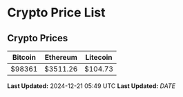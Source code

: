 # Crypto Price List

## Crypto Prices
| Bitcoin | Ethereum | Litecoin |
| ------- | -------- | -------- |
| $98361 | $3511.26 | $104.73 |
**Last Updated:** 2024-12-21 05:49 UTC
**Last Updated:** $DATE$
